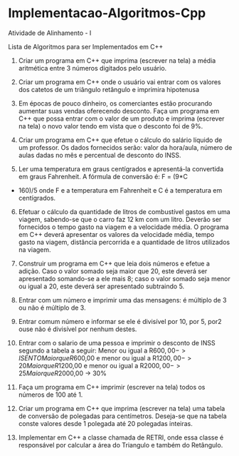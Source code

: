 # Implementacao-Algoritmos-Cpp

Atividade de Alinhamento - I 

Lista de Algoritmos para ser Implementados em C++

1) Criar um programa em C++ que imprima (escrever na tela) a média 
aritmética entre 3 números digitados pelo usuário. 

2) Criar um programa em C++ onde o usuário vai entrar com os 
valores dos catetos de um triângulo retângulo e imprimira 
hipotenusa

3) Em épocas de pouco dinheiro, os comerciantes estão procurando 
aumentar suas vendas oferecendo desconto. Faça um programa em
C++ que possa entrar com o valor de um produto e imprima 
(escrever na tela) o novo valor tendo em vista que o desconto foi de
9%.

4) Criar um programa em C++ que efetue o cálculo do salário líquido 
de um professor. Os dados fornecidos serão: valor da hora/aula, 
número de aulas dadas no mês e percentual de desconto do INSS.

5) Ler uma temperatura em graus centígrados e apresentá-la 
convertida em graus Fahrenheit. A fórmula de conversão é: F = (9*C
+ 160)/5 onde F e a temperatura em Fahrenheit e C é a temperatura
em centígrados.

6) Efetuar o cálculo da quantidade de litros de combustível gastos em 
uma viagem, sabendo-se que o carro faz 12 km com um litro. 
Deverão ser fornecidos o tempo gasto na viagem e a velocidade 
média. O programa em C++ deverá apresentar os valores da 
velocidade média, tempo gasto na viagem, distância percorrida e a 
quantidade de litros utilizados na viagem.

7) Construir um programa em C++ que leia dois números e efetue a 
adição. Caso o valor somado seja maior que 20, este deverá ser 
apresentado somando-se a ele mais 8; caso o valor somado seja 
menor ou igual a 20, este deverá ser apresentado subtraindo 5.

8) Entrar com um número e imprimir uma das mensagens: é múltiplo 
de 3 ou não é múltiplo de 3.

9) Entrar comum número e informar se ele é divisível por 10, por 5, 
por2 ouse não é divisível por nenhum destes.

10) Entrar com o salario de uma pessoa e imprimir o desconto de INSS segundo a tabela a seguir:
Menor ou igual a R$600,00 -> ISENTO
Maior que R$600,00 e menor ou igual a R$1200,00 -> 20%
Maior que R$1200,00 e menor ou igual a R$2000,00 -> 25%
Maior que R$2000,00 -> 30%

11) Faça um programa em C++ imprimir (escrever na tela) todos 
os números de 100 até 1.

12) Criar um programa em C++ que imprima (escrever na tela) 
uma tabela de conversão de polegadas para centímetros. Deseja-se 
que na tabela conste valores desde 1 polegada até 20 polegadas 
inteiras.

13) Implementar em C++ a classe chamada de RETRI, onde essa 
classe é responsável por calcular a área do Triangulo e também do 
Retângulo.
